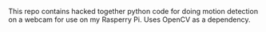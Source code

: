This repo contains hacked together python code for doing motion detection on a webcam for use on my Rasperry Pi.
Uses OpenCV as a dependency.
